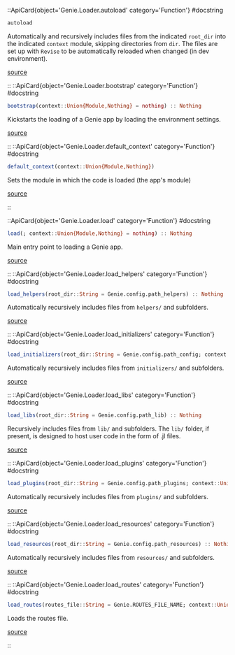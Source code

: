 

::ApiCard{object='Genie.Loader.autoload' category='Function'}
#docstring



```julia
autoload
```


Automatically and recursively includes files from the indicated `root_dir` into the indicated `context` module, skipping directories from `dir`. The files are set up with `Revise` to be automatically reloaded when changed (in dev environment).


[source](https://github.com/GenieFramework/Genie.jl/blob/v5.30.6/src/Loader.jl#L213-L219)

::
::ApiCard{object='Genie.Loader.bootstrap' category='Function'}
#docstring



```julia
bootstrap(context::Union{Module,Nothing} = nothing) :: Nothing
```


Kickstarts the loading of a Genie app by loading the environment settings.


[source](https://github.com/GenieFramework/Genie.jl/blob/v5.30.6/src/Loader.jl#L61-L65)

::
::ApiCard{object='Genie.Loader.default_context' category='Function'}
#docstring



```julia
default_context(context::Union{Module,Nothing})
```


Sets the module in which the code is loaded (the app&#39;s module)


[source](https://github.com/GenieFramework/Genie.jl/blob/v5.30.6/src/Loader.jl#L334-L338)

::

 

<UAlert title='Missing docstring for  `importenv`. '/>


::ApiCard{object='Genie.Loader.load' category='Function'}
#docstring



```julia
load(; context::Union{Module,Nothing} = nothing) :: Nothing
```


Main entry point to loading a Genie app.


[source](https://github.com/GenieFramework/Genie.jl/blob/v5.30.6/src/Loader.jl#L301-L305)

::
::ApiCard{object='Genie.Loader.load_helpers' category='Function'}
#docstring



```julia
load_helpers(root_dir::String = Genie.config.path_helpers) :: Nothing
```


Automatically recursively includes files from `helpers/` and subfolders.


[source](https://github.com/GenieFramework/Genie.jl/blob/v5.30.6/src/Loader.jl#L159-L163)

::
::ApiCard{object='Genie.Loader.load_initializers' category='Function'}
#docstring



```julia
load_initializers(root_dir::String = Genie.config.path_config; context::Union{Module,Nothing} = nothing) :: Nothing
```


Automatically recursively includes files from `initializers/` and subfolders.


[source](https://github.com/GenieFramework/Genie.jl/blob/v5.30.6/src/Loader.jl#L169-L173)

::
::ApiCard{object='Genie.Loader.load_libs' category='Function'}
#docstring



```julia
load_libs(root_dir::String = Genie.config.path_lib) :: Nothing
```


Recursively includes files from `lib/` and subfolders. The `lib/` folder, if present, is designed to host user code in the form of .jl files.


[source](https://github.com/GenieFramework/Genie.jl/blob/v5.30.6/src/Loader.jl#L129-L134)

::
::ApiCard{object='Genie.Loader.load_plugins' category='Function'}
#docstring



```julia
load_plugins(root_dir::String = Genie.config.path_plugins; context::Union{Module,Nothing} = nothing) :: Nothing
```


Automatically recursively includes files from `plugins/` and subfolders.


[source](https://github.com/GenieFramework/Genie.jl/blob/v5.30.6/src/Loader.jl#L179-L183)

::
::ApiCard{object='Genie.Loader.load_resources' category='Function'}
#docstring



```julia
load_resources(root_dir::String = Genie.config.path_resources) :: Nothing
```


Automatically recursively includes files from `resources/` and subfolders.


[source](https://github.com/GenieFramework/Genie.jl/blob/v5.30.6/src/Loader.jl#L140-L144)

::
::ApiCard{object='Genie.Loader.load_routes' category='Function'}
#docstring



```julia
load_routes(routes_file::String = Genie.ROUTES_FILE_NAME; context::Union{Module,Nothing} = nothing) :: Nothing
```


Loads the routes file.


[source](https://github.com/GenieFramework/Genie.jl/blob/v5.30.6/src/Loader.jl#L189-L193)

::

